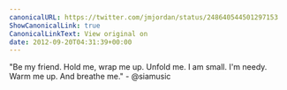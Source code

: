 ```yaml
---
canonicalURL: https://twitter.com/jmjordan/status/248640544501297153
ShowCanonicalLink: true
CanonicalLinkText: View original on
date: 2012-09-20T04:31:39+00:00
---
```

"Be my friend. Hold me, wrap me up. Unfold me. I am small. I'm needy. Warm me up. And breathe me." - @siamusic